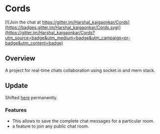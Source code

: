 
# Cords

[![Join the chat at https://gitter.im/Harshal_kaigaonkar/Cords](https://badges.gitter.im/Harshal_kaigaonkar/Cords.svg)](https://gitter.im/Harshal_kaigaonkar/Cords?utm_source=badge&utm_medium=badge&utm_campaign=pr-badge&utm_content=badge)

## Overview
A project for real-time chats collaboration using socket.io and mern stack.

## Update
Shifted [here](https://github.com/xyaxis-co/xyaxis) permanently.

### Features
* This allows to save the complete chat messages for a particular room.
* a feature to join any public chat room.

